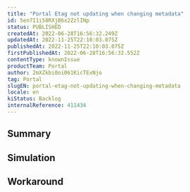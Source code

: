 ```yaml
---
title: "Portal Etag not updating when changing metadata"
id: 5en7I1i58RXjB6x2ZzlINp
status: PUBLISHED
createdAt: 2022-06-28T16:56:32.249Z
updatedAt: 2022-11-25T22:10:03.075Z
publishedAt: 2022-11-25T22:10:03.075Z
firstPublishedAt: 2022-06-28T16:56:32.552Z
contentType: knownIssue
productTeam: Portal
author: 2mXZkbi0oi061KicTExNjo
tag: Portal
slugEN: portal-etag-not-updating-when-changing-metadata
locale: en
kiStatus: Backlog
internalReference: 411434
---
```


## Summary



## Simulation



## Workaround




